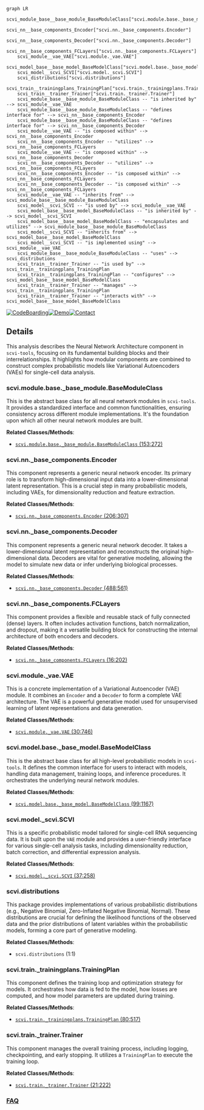 ```mermaid
graph LR
    scvi_module_base__base_module_BaseModuleClass["scvi.module.base._base_module.BaseModuleClass"]
    scvi_nn__base_components_Encoder["scvi.nn._base_components.Encoder"]
    scvi_nn__base_components_Decoder["scvi.nn._base_components.Decoder"]
    scvi_nn__base_components_FCLayers["scvi.nn._base_components.FCLayers"]
    scvi_module__vae_VAE["scvi.module._vae.VAE"]
    scvi_model_base__base_model_BaseModelClass["scvi.model.base._base_model.BaseModelClass"]
    scvi_model__scvi_SCVI["scvi.model._scvi.SCVI"]
    scvi_distributions["scvi.distributions"]
    scvi_train__trainingplans_TrainingPlan["scvi.train._trainingplans.TrainingPlan"]
    scvi_train__trainer_Trainer["scvi.train._trainer.Trainer"]
    scvi_module_base__base_module_BaseModuleClass -- "is inherited by" --> scvi_module__vae_VAE
    scvi_module_base__base_module_BaseModuleClass -- "defines interface for" --> scvi_nn__base_components_Encoder
    scvi_module_base__base_module_BaseModuleClass -- "defines interface for" --> scvi_nn__base_components_Decoder
    scvi_module__vae_VAE -- "is composed within" --> scvi_nn__base_components_Encoder
    scvi_nn__base_components_Encoder -- "utilizes" --> scvi_nn__base_components_FCLayers
    scvi_module__vae_VAE -- "is composed within" --> scvi_nn__base_components_Decoder
    scvi_nn__base_components_Decoder -- "utilizes" --> scvi_nn__base_components_FCLayers
    scvi_nn__base_components_Encoder -- "is composed within" --> scvi_nn__base_components_FCLayers
    scvi_nn__base_components_Decoder -- "is composed within" --> scvi_nn__base_components_FCLayers
    scvi_module__vae_VAE -- "inherits from" --> scvi_module_base__base_module_BaseModuleClass
    scvi_model__scvi_SCVI -- "is used by" --> scvi_module__vae_VAE
    scvi_model_base__base_model_BaseModuleClass -- "is inherited by" --> scvi_model__scvi_SCVI
    scvi_model_base__base_model_BaseModelClass -- "encapsulates and utilizes" --> scvi_module_base__base_module_BaseModuleClass
    scvi_model__scvi_SCVI -- "inherits from" --> scvi_model_base__base_model_BaseModelClass
    scvi_model__scvi_SCVI -- "is implemented using" --> scvi_module__vae_VAE
    scvi_module_base__base_module_BaseModuleClass -- "uses" --> scvi_distributions
    scvi_train__trainer_Trainer -- "is used by" --> scvi_train__trainingplans_TrainingPlan
    scvi_train__trainingplans_TrainingPlan -- "configures" --> scvi_model_base__base_model_BaseModelClass
    scvi_train__trainer_Trainer -- "manages" --> scvi_train__trainingplans_TrainingPlan
    scvi_train__trainer_Trainer -- "interacts with" --> scvi_model_base__base_model_BaseModelClass
```

[![CodeBoarding](https://img.shields.io/badge/Generated%20by-CodeBoarding-9cf?style=flat-square)](https://github.com/CodeBoarding/GeneratedOnBoardings)[![Demo](https://img.shields.io/badge/Try%20our-Demo-blue?style=flat-square)](https://www.codeboarding.org/demo)[![Contact](https://img.shields.io/badge/Contact%20us%20-%20contact@codeboarding.org-lightgrey?style=flat-square)](mailto:contact@codeboarding.org)

## Details

This analysis describes the Neural Network Architecture component in `scvi-tools`, focusing on its fundamental building blocks and their interrelationships. It highlights how modular components are combined to construct complex probabilistic models like Variational Autoencoders (VAEs) for single-cell data analysis.

### scvi.module.base._base_module.BaseModuleClass
This is the abstract base class for all neural network modules in `scvi-tools`. It provides a standardized interface and common functionalities, ensuring consistency across different module implementations. It's the foundation upon which all other neural network modules are built.


**Related Classes/Methods**:

- <a href="https://github.com/scverse/scvi-tools/src/scvi/module/base/_base_module.py#L153-L272" target="_blank" rel="noopener noreferrer">`scvi.module.base._base_module.BaseModuleClass` (153:272)</a>


### scvi.nn._base_components.Encoder
This component represents a generic neural network encoder. Its primary role is to transform high-dimensional input data into a lower-dimensional latent representation. This is a crucial step in many probabilistic models, including VAEs, for dimensionality reduction and feature extraction.


**Related Classes/Methods**:

- <a href="https://github.com/scverse/scvi-tools/src/scvi/nn/_base_components.py#L206-L307" target="_blank" rel="noopener noreferrer">`scvi.nn._base_components.Encoder` (206:307)</a>


### scvi.nn._base_components.Decoder
This component represents a generic neural network decoder. It takes a lower-dimensional latent representation and reconstructs the original high-dimensional data. Decoders are vital for generative modeling, allowing the model to simulate new data or infer underlying biological processes.


**Related Classes/Methods**:

- <a href="https://github.com/scverse/scvi-tools/src/scvi/nn/_base_components.py#L488-L561" target="_blank" rel="noopener noreferrer">`scvi.nn._base_components.Decoder` (488:561)</a>


### scvi.nn._base_components.FCLayers
This component provides a flexible and reusable stack of fully connected (dense) layers. It often includes activation functions, batch normalization, and dropout, making it a versatile building block for constructing the internal architecture of both encoders and decoders.


**Related Classes/Methods**:

- <a href="https://github.com/scverse/scvi-tools/src/scvi/nn/_base_components.py#L16-L202" target="_blank" rel="noopener noreferrer">`scvi.nn._base_components.FCLayers` (16:202)</a>


### scvi.module._vae.VAE
This is a concrete implementation of a Variational Autoencoder (VAE) module. It combines an `Encoder` and a `Decoder` to form a complete VAE architecture. The VAE is a powerful generative model used for unsupervised learning of latent representations and data generation.


**Related Classes/Methods**:

- <a href="https://github.com/scverse/scvi-tools/src/scvi/module/_vae.py#L30-L746" target="_blank" rel="noopener noreferrer">`scvi.module._vae.VAE` (30:746)</a>


### scvi.model.base._base_model.BaseModelClass
This is the abstract base class for all high-level probabilistic models in `scvi-tools`. It defines the common interface for users to interact with models, handling data management, training loops, and inference procedures. It orchestrates the underlying neural network modules.


**Related Classes/Methods**:

- <a href="https://github.com/scverse/scvi-tools/src/scvi/model/base/_base_model.py#L99-L1167" target="_blank" rel="noopener noreferrer">`scvi.model.base._base_model.BaseModelClass` (99:1167)</a>


### scvi.model._scvi.SCVI
This is a specific probabilistic model tailored for single-cell RNA sequencing data. It is built upon the `VAE` module and provides a user-friendly interface for various single-cell analysis tasks, including dimensionality reduction, batch correction, and differential expression analysis.


**Related Classes/Methods**:

- <a href="https://github.com/scverse/scvi-tools/src/scvi/model/_scvi.py#L37-L258" target="_blank" rel="noopener noreferrer">`scvi.model._scvi.SCVI` (37:258)</a>


### scvi.distributions
This package provides implementations of various probabilistic distributions (e.g., Negative Binomial, Zero-Inflated Negative Binomial, Normal). These distributions are crucial for defining the likelihood functions of the observed data and the prior distributions of latent variables within the probabilistic models, forming a core part of generative modeling.


**Related Classes/Methods**:

- `scvi.distributions` (1:1)


### scvi.train._trainingplans.TrainingPlan
This component defines the training loop and optimization strategy for models. It orchestrates how data is fed to the model, how losses are computed, and how model parameters are updated during training.


**Related Classes/Methods**:

- <a href="https://github.com/scverse/scvi-tools/src/scvi/train/_trainingplans.py#L80-L517" target="_blank" rel="noopener noreferrer">`scvi.train._trainingplans.TrainingPlan` (80:517)</a>


### scvi.train._trainer.Trainer
This component manages the overall training process, including logging, checkpointing, and early stopping. It utilizes a `TrainingPlan` to execute the training loop.


**Related Classes/Methods**:

- <a href="https://github.com/scverse/scvi-tools/src/scvi/train/_trainer.py#L21-L222" target="_blank" rel="noopener noreferrer">`scvi.train._trainer.Trainer` (21:222)</a>




### [FAQ](https://github.com/CodeBoarding/GeneratedOnBoardings/tree/main?tab=readme-ov-file#faq)